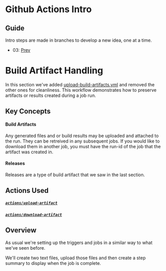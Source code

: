 # Github Actions Intro

## Guide  
Intro steps are made in branches to develop a new idea, one at a time.

- 03: [Prev](https://github.com/BlueBastion/DEV-github-actions-example/tree/03-prebuilt-actions)

# Build Artifact Handling
In this section we've added [upload-build-artifacts.yml](https://github.com/BlueBastion/DEV-github-actions-example/blob/04-build-artifacts/.github/workflows/upload-build-artifacts.yml) 
and removed the other ones for cleanliness.  This workflow demonstrates how to preserve artifacts or 
results created during a job run.

## Key Concepts
#### Build Artifacts
Any generated files and or build results may be uploaded and attached to the run.
They can be retreived in any subsequent jobs.  If you would like to download them in another job, 
you must have the run-id of the job that the artifact was created in.

#### Releases
Releases are a type of build artifact that we saw in the last section.

## Actions Used
##### [*`actions/upload-artifact`*](https://github.com/marketplace/actions/upload-a-build-artifact)
##### [*`actions/download-artifact`*](https://github.com/marketplace/actions/download-a-build-artifact)

## Overview
As usual we're setting up the triggers and jobs in a similar way to what we've seen before.

We'll create two text files, upload those files and then create a step summary to display when the job is complete.

